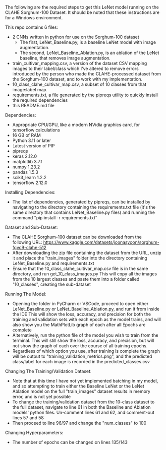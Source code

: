 The following are the required steps to get this LeNet model running on the CLAHE Sorghum-100 Dataset.
It should be noted that these instructions are for a Windows environment.

This repo contains 6 files:
- 2 CNNs written in python for use on the Sorghum-100 dataset
  - The first, LeNet_Baseline.py, is a baseline LeNet model with image augmentation.
  - The second, LeNet_Baseline_Ablation.py, is an ablation of the LeNet baseline, that removes image augmentation.
- train_cultivar_mapping.csv, a version of the dataset CSV mapping images to their label/class which I've altered to remove
  errors introduced by the person who made the CLAHE-processed dataset from the Sorghum-100 dataset, and to work with my implementation.
- 10_class_clahe_cultivar_map.csv, a subset of 10 classes from that image:label map.
- requirements.txt, a file generated by the pipreqs utility to quickly install the required dependencies
- this README.md file


Dependencies:
- Appropriate CPU/GPU, like a modern NVidia graphics card, for tensorflow calculations
- 16 GB of RAM
- Python 3.11 or later
- Latest version of PIP
- pipreqs
- keras 2.12.0
- matplotlib 3.7.1
- numpy 1.23.2
- pandas 1.5.3
- scikit_learn 1.2.2
- tensorflow 2.12.0


Installing Dependencies:
- The list of dependencies, generated by pipreqs, can be installed by navigating to the directory containing the requirements.txt file
  (it's the same directory that contains LeNet_Baseline.py files) and running the command "pip install -r requirements.txt"


Dataset and Sub-Dataset:
- The CLAHE Sorghum-100 dataset can be downloaded from the following URL: https://www.kaggle.com/datasets/joonasyoon/sorghum-fgvc9-clahe-512
- After downloading the zip file containing the dataset from the URL, unzip it and place the "train_images" folder into the directory
  containing LeNet_Baseline.py and requirements.txt
- Ensure that the 10_class_clahe_cultivar_map.csv file is in the same directory, and run get_10_class_images.py
  This will copy all the images from the 10 largest classes and paste them into a folder called "10_classes", creating the sub-dataset


Running The Model:
- Opening the folder in PyCharm or VSCode, proceed to open either LeNet_Baseline.py or LeNet_Baseline_Ablation.py, and run it from inside the IDE
  This will show the loss, accuracy, and precision for both the training and validation sets with each epoch as the model trains, and will also
  show you the MathPlotLib graph of each after all Epochs are complete
- Alternatively, run the python file of the model you wish to train from the terminal. This will still show the loss, accuracy, and precision,
  but will not show the graph of each over the course of all training epochs.
- Regardless of which option you use, after training is complete the graph will be output to "training_validation_metrics.png",
  and the predicted class/label for each image is recorded in the predicted_classes.csv


Changing The Training/Validation Dataset:
- Note that at this time I have not yet implemented batching in my model, and so attempting to train either the Baseline LeNet or the LeNet Ablation model
  on the full "train_images" dataset results in memory error, and is not yet possible
- To change the training/validation dataset from the 10-class dataset to the full dataset, navigate to line 61 in both the Baseline and Ablation models'
  python files. Un-comment lines 61 and 62, and comment-out lines 57 and 58
- Then proceed to line 96/97 and change the "num_classes" to 100


Changing Hyperparameters:
- The number of epochs can be changed on lines 135/143
